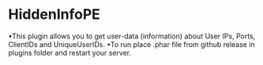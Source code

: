 # HiddenInfoPE 
•This plugin allows you to get user-data (information) about User IPs, Ports, ClientIDs and UniqueUserIDs.
•To run place .phar file from github release in plugins folder and restart your server.

